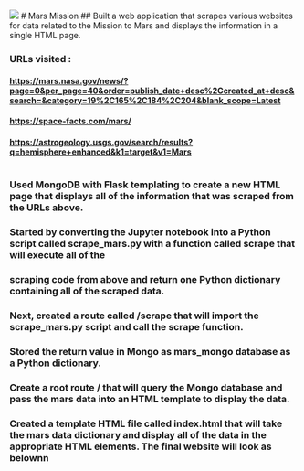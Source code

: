 #                                                                    
<img src= "https://github.com/BanuNathan/web-scraping-challenge/blob/master/Screenshot%20(82).png">
# Mars Mission 
## Built a web application that scrapes various websites for data related to the Mission to Mars and displays the information in a single HTML page.

### URLs visited :
#### https://mars.nasa.gov/news/?page=0&per_page=40&order=publish_date+desc%2Ccreated_at+desc&search=&category=19%2C165%2C184%2C204&blank_scope=Latest
####               https://space-facts.com/mars/
####               https://astrogeology.usgs.gov/search/results?q=hemisphere+enhanced&k1=target&v1=Mars
#
### Used MongoDB with Flask templating to create a new HTML page that displays all of the information that was scraped from the URLs above.

### Started by converting the Jupyter notebook into a Python script called scrape_mars.py with a function called scrape that will execute all of the  
### scraping code from above and return one Python dictionary containing all of the scraped data.

### Next, created a route called /scrape that will import the scrape_mars.py script and call the scrape function.

### Stored the return value in Mongo as mars_mongo database as a Python dictionary.
### Create a root route / that will query the Mongo database and pass the mars data into an HTML template to display the data.

### Created a template HTML file called index.html that will take the mars data dictionary and display all of the data in the appropriate HTML elements. The final website will look as belownn

